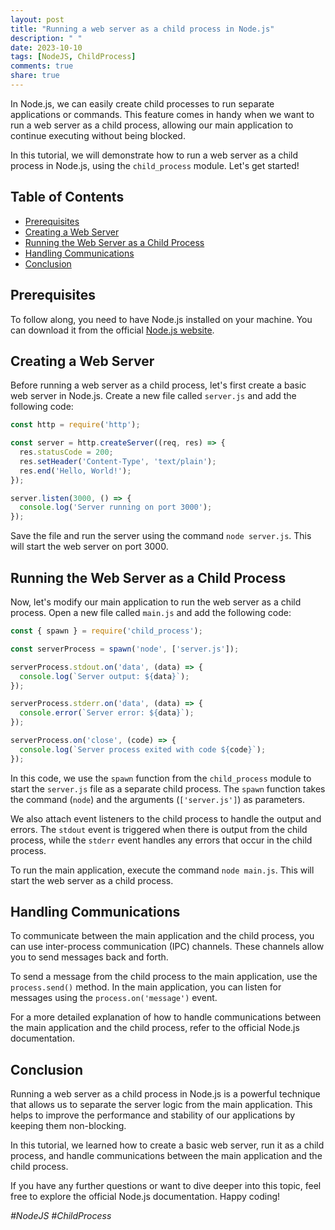```yaml
---
layout: post
title: "Running a web server as a child process in Node.js"
description: " "
date: 2023-10-10
tags: [NodeJS, ChildProcess]
comments: true
share: true
---
```


In Node.js, we can easily create child processes to run separate applications or commands. This feature comes in handy when we want to run a web server as a child process, allowing our main application to continue executing without being blocked.

In this tutorial, we will demonstrate how to run a web server as a child process in Node.js, using the `child_process` module. Let's get started!

## Table of Contents
- [Prerequisites](#prerequisites)
- [Creating a Web Server](#creating-a-web-server)
- [Running the Web Server as a Child Process](#running-the-web-server-as-a-child-process)
- [Handling Communications](#handling-communications)
- [Conclusion](#conclusion)

## Prerequisites

To follow along, you need to have Node.js installed on your machine. You can download it from the official [Node.js website](https://nodejs.org).

## Creating a Web Server

Before running a web server as a child process, let's first create a basic web server in Node.js. Create a new file called `server.js` and add the following code:

```javascript
const http = require('http');

const server = http.createServer((req, res) => {
  res.statusCode = 200;
  res.setHeader('Content-Type', 'text/plain');
  res.end('Hello, World!');
});

server.listen(3000, () => {
  console.log('Server running on port 3000');
});
```

Save the file and run the server using the command `node server.js`. This will start the web server on port 3000.

## Running the Web Server as a Child Process

Now, let's modify our main application to run the web server as a child process. Open a new file called `main.js` and add the following code:

```javascript
const { spawn } = require('child_process');

const serverProcess = spawn('node', ['server.js']);

serverProcess.stdout.on('data', (data) => {
  console.log(`Server output: ${data}`);
});

serverProcess.stderr.on('data', (data) => {
  console.error(`Server error: ${data}`);
});

serverProcess.on('close', (code) => {
  console.log(`Server process exited with code ${code}`);
});
```

In this code, we use the `spawn` function from the `child_process` module to start the `server.js` file as a separate child process. The `spawn` function takes the command (`node`) and the arguments (`['server.js']`) as parameters.

We also attach event listeners to the child process to handle the output and errors. The `stdout` event is triggered when there is output from the child process, while the `stderr` event handles any errors that occur in the child process.

To run the main application, execute the command `node main.js`. This will start the web server as a child process.

## Handling Communications

To communicate between the main application and the child process, you can use inter-process communication (IPC) channels. These channels allow you to send messages back and forth.

To send a message from the child process to the main application, use the `process.send()` method. In the main application, you can listen for messages using the `process.on('message')` event.

For a more detailed explanation of how to handle communications between the main application and the child process, refer to the official Node.js documentation.

## Conclusion

Running a web server as a child process in Node.js is a powerful technique that allows us to separate the server logic from the main application. This helps to improve the performance and stability of our applications by keeping them non-blocking.

In this tutorial, we learned how to create a basic web server, run it as a child process, and handle communications between the main application and the child process.

If you have any further questions or want to dive deeper into this topic, feel free to explore the official Node.js documentation. Happy coding!

_#NodeJS #ChildProcess_